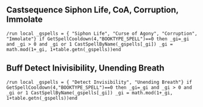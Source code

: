 ## Castsequence Siphon Life, CoA, Corruption, Immolate
```
/run local _gspells = { "Siphon Life", "Curse of Agony", "Corruption", "Immolate"} if GetSpellCooldown(4,"BOOKTYPE_SPELL")==0 then _gi=_gi and _gi > 0 and _gi or 1 CastSpellByName(_gspells[_gi]) _gi = math.mod(1+_gi, 1+table.getn(_gspells))end
```


## Buff Detect Inivisibility, Unending Breath
```
/run local _gspells = { "Detect Invisibility", "Unending Breath"} if GetSpellCooldown(4,"BOOKTYPE_SPELL")==0 then _gi=_gi and _gi > 0 and _gi or 1 CastSpellByName(_gspells[_gi]) _gi = math.mod(1+_gi, 1+table.getn(_gspells))end
```